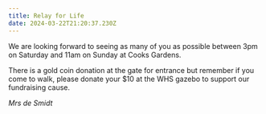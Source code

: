 ```yaml
---
title: Relay for Life
date: 2024-03-22T21:20:37.230Z
---
```

We are looking forward to seeing as many of you as possible between 3pm on Saturday and 11am on Sunday at Cooks Gardens.  

There is a gold coin donation at the gate for entrance but remember if you come to walk, please donate your $10 at the WHS gazebo to support our fundraising cause.

*Mrs de Smidt*